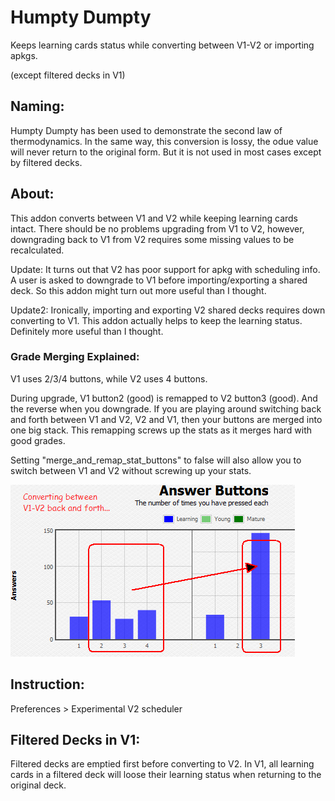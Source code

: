 # Humpty Dumpty
Keeps learning cards status while converting between V1-V2 or importing apkgs.

(except filtered decks in V1)


## Naming:
Humpty Dumpty has been used to demonstrate the second law of thermodynamics. In the same way, this conversion is lossy, the odue value will never return to the original form. But it is not used in most cases except by filtered decks.


## About:
This addon converts between V1 and V2 while keeping learning cards intact. There should be no problems upgrading from V1 to V2, however, downgrading back to V1 from V2 requires some missing values to be recalculated.

Update:
It turns out that V2 has poor support for apkg with scheduling info. A user is asked to downgrade to V1 before importing/exporting a shared deck. So this addon might turn out more useful than I thought.

Update2:
Ironically, importing and exporting V2 shared decks requires down converting to V1. This addon actually helps to keep the learning status. Definitely more useful than I thought.


### Grade Merging Explained:
V1 uses 2/3/4 buttons, while V2 uses 4 buttons.

During upgrade, V1 button2 (good) is remapped to V2 button3 (good). And the reverse when you downgrade. If you are playing around switching back and forth between V1 and V2, V2 and V1, then your buttons are merged into one big stack. This remapping screws up the stats as it merges hard with good grades.

Setting "merge_and_remap_stat_buttons" to false will also allow you to switch between V1 and V2 without screwing up your stats.

<img src="https://github.com/lovac42/HumptyDumpty/blob/master/screenshots/merged.png?raw=true">  


## Instruction:
Preferences > Experimental V2 scheduler


## Filtered Decks in V1:
Filtered decks are emptied first before converting to V2. In V1, all learning cards in a filtered deck will loose their learning status when returning to the original deck.
